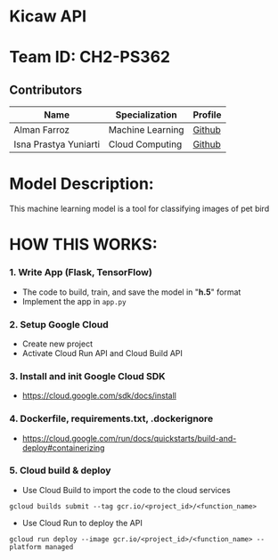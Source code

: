 # Kicaw API
# Team ID: CH2-PS362

## Contributors

| Name                           | Specialization     | Profile                               |
| -------------------------------| ------------------ | --------------------------------------|
| Alman Farroz                   | Machine Learning   | [Github](https://github.com/almanfarroz) |
| Isna Prastya Yuniarti          | Cloud Computing    | [Github](https://github.com/akaishawl)|

# Model Description:
This machine learning model is a tool for classifying images of pet bird

# HOW THIS WORKS:

### 1. Write App (Flask, TensorFlow)
- The code to build, train, and save the model in "<b>h.5</b>" format
- Implement the app in `app.py`
  
### 2. Setup Google Cloud 
- Create new project
- Activate Cloud Run API and Cloud Build API

### 3. Install and init Google Cloud SDK
- https://cloud.google.com/sdk/docs/install

### 4. Dockerfile, requirements.txt, .dockerignore
- https://cloud.google.com/run/docs/quickstarts/build-and-deploy#containerizing

### 5. Cloud build & deploy
- Use Cloud Build to import the code to the cloud services
```
gcloud builds submit --tag gcr.io/<project_id>/<function_name>
```
- Use Cloud Run to deploy the API
```
gcloud run deploy --image gcr.io/<project_id>/<function_name> --platform managed
```
